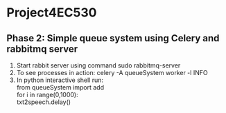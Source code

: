 # Project4EC530

## Phase 2: Simple queue system using Celery and rabbitmq server
1. Start rabbit server using command sudo rabbitmq-server
2. To see processes in action: celery -A queueSystem worker -l INFO 
3. In python interactive shell run:<br>
from queueSystem import add<br>
for i in range(0,1000):<br>
  txt2speech.delay()
